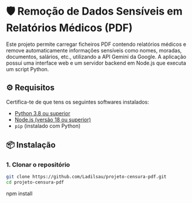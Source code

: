 # 🛡️ Remoção de Dados Sensíveis em Relatórios Médicos (PDF)

Este projeto permite carregar ficheiros PDF contendo relatórios médicos e remove automaticamente informações sensíveis como nomes, moradas, documentos, salários, etc., utilizando a API Gemini da Google. A aplicação possui uma interface web e um servidor backend em Node.js que executa um script Python.

## ⚙️ Requisitos

Certifica-te de que tens os seguintes softwares instalados:

- [Python 3.8 ou superior](https://www.python.org/downloads/)
- [Node.js (versão 18 ou superior)](https://nodejs.org/)
- `pip` (instalado com Python)

## 📦 Instalação

### 1. Clonar o repositório

```bash
git clone https://github.com/Ladilsau/projeto-censura-pdf.git
cd projeto-censura-pdf
```

npm install
